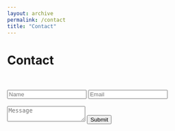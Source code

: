 ```yaml
---
layout: archive
permalink: /contact
title: "Contact"
---
```


# Contact

<br/>
<br/>

<form id="contact_form" class="contact_form" action="https://152.67.217.36:5000/submit_form" method="POST">
  <div class="input_container">
    <input type="text" name="name" placeholder="Name" required/>
    <input type="email" name="email" placeholder="Email" required/>
  </div>
  <br />
  <textarea name="message" placeholder="Message" maxlength="500" required></textarea>
  <button class="btn" type="submit">Submit</button>
</form>

<script>
  const form = document.querySelector('.contact_form');

  form.addEventListener('submit', function (e) {
    e.preventDefault();
    alert('메시지가 전송되었습니다. 감사합니다!');
    this.submit();
  });
</script>

